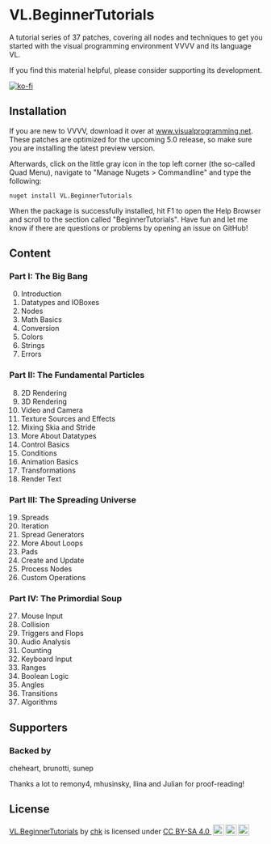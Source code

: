 # VL.BeginnerTutorials
A tutorial series of 37 patches, covering all nodes and techniques to get you started with the visual programming environment VVVV and its language VL.

If you find this material helpful, please consider supporting its development.

[![ko-fi](https://ko-fi.com/img/githubbutton_sm.svg)](https://ko-fi.com/T6T3I9XX6)

## Installation
If you are new to VVVV, download it over at www.visualprogramming.net. These patches are optimized for the upcoming 5.0 release, so make sure you are installing the latest preview version.

Afterwards, click on the little gray icon in the top left corner (the so-called Quad Menu), navigate to "Manage Nugets > Commandline" and type the following:

```
nuget install VL.BeginnerTutorials
```

When the package is successfully installed, hit F1 to open the Help Browser and scroll to the section called "BeginnerTutorials". Have fun and let me know if there are questions or problems by opening an issue on GitHub!

## Content

### Part I: The Big Bang
0. Introduction
1. Datatypes and IOBoxes
2. Nodes
3. Math Basics
4. Conversion
5. Colors
6. Strings
7. Errors

### Part II: The Fundamental Particles
8. 2D Rendering
9. 3D Rendering
10. Video and Camera
11. Texture Sources and Effects
12. Mixing Skia and Stride
13. More About Datatypes
14. Control Basics
15. Conditions
16. Animation Basics
17. Transformations
18. Render Text

### Part III: The Spreading Universe
19. Spreads
20. Iteration
21. Spread Generators
22. More About Loops
23. Pads
24. Create and Update
25. Process Nodes
26. Custom Operations

### Part IV: The Primordial Soup
27. Mouse Input
28. Collision
29. Triggers and Flops
30. Audio Analysis
31. Counting
32. Keyboard Input
33. Ranges
34. Boolean Logic
35. Angles
36. Transitions
37. Algorithms

## Supporters

### Backed by
cheheart, brunotti, sunep

Thanks a lot to remony4, mhusinsky, Ilina and Julian for proof-reading!

## License

  <p xmlns:cc="http://creativecommons.org/ns#" xmlns:dct="http://purl.org/dc/terms/"><a property="dct:title" rel="cc:attributionURL" href="https://github.com/chkworks/VL.BeginnerTutorials">VL.BeginnerTutorials</a> by <a rel="cc:attributionURL dct:creator" property="cc:attributionName" href="https://www.3e8.studio">chk</a> is licensed under <a href="http://creativecommons.org/licenses/by-sa/4.0/?ref=chooser-v1" target="_blank" rel="license noopener noreferrer" style="display:inline-block;">CC BY-SA 4.0 <img style="height:22px!important;margin-left:3px;vertical-align:text-bottom;" src="https://mirrors.creativecommons.org/presskit/icons/cc.svg?ref=chooser-v1"><img style="height:22px!important;margin-left:3px;vertical-align:text-bottom;" src="https://mirrors.creativecommons.org/presskit/icons/by.svg?ref=chooser-v1"><img style="height:22px!important;margin-left:3px;vertical-align:text-bottom;" src="https://mirrors.creativecommons.org/presskit/icons/sa.svg?ref=chooser-v1"></a></p> 
